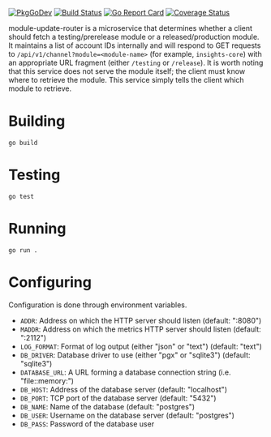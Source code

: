 [![PkgGoDev](https://pkg.go.dev/badge/github.com/redhatinsights/module-update-router)](https://pkg.go.dev/github.com/redhatinsights/module-update-router)
[![Build Status](https://travis-ci.org/redhatinsights/module-update-router.svg?branch=master)](https://travis-ci.org/redhatinsights/module-update-router)
[![Go Report Card](https://goreportcard.com/badge/github.com/redhatinsights/module-update-router)](https://goreportcard.com/report/github.com/redhatinsights/module-update-router)
[![Coverage Status](https://coveralls.io/repos/github/redhatinsights/module-update-router/badge.svg)](https://coveralls.io/github/redhatinsights/module-update-router)

module-update-router is a microservice that determines whether a client should
fetch a testing/prerelease module or a released/production module. It maintains
a list of account IDs internally and will respond to GET requests to `/api/v1/channel?module=<module-name>`
(for example, `insights-core`) with an appropriate URL fragment (either 
`/testing` or `/release`). It is worth noting that this service does not serve
the module itself; the client must know where to retrieve the module. This
service simply tells the client which module to retrieve.

# Building

`go build`

# Testing

`go test`

# Running

`go run .`

# Configuring

Configuration is done through environment variables.

* `ADDR`: Address on which the HTTP server should listen (default: ":8080")
* `MADDR`: Address on which the metrics HTTP server should listen (default:
   ":2112")
* `LOG_FORMAT`: Format of log output (either "json" or "text") (default: "text")
* `DB_DRIVER`: Database driver to use (either "pgx" or "sqlite3")
   (default: "sqlite3")
* `DATABASE_URL`: A URL forming a database connection string (i.e. "file::memory:")
* `DB_HOST`: Address of the database server (default: "localhost")
* `DB_PORT`: TCP port of the database server (default: "5432")
* `DB_NAME`: Name of the database (default: "postgres")
* `DB_USER`: Username on the database server (default: "postgres")
* `DB_PASS`: Password of the database user
